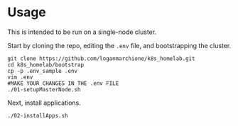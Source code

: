# Usage

This is intended to be run on a single-node cluster.

Start by cloning the repo, editing the `.env` file, and bootstrapping the cluster.

```
git clone https://github.com/loganmarchione/k8s_homelab.git
cd k8s_homelab/bootstrap
cp -p .env_sample .env
vim .env
#MAKE YOUR CHANGES IN THE .env FILE
./01-setupMasterNode.sh
```

Next, install applications.

```
./02-installApps.sh
```
